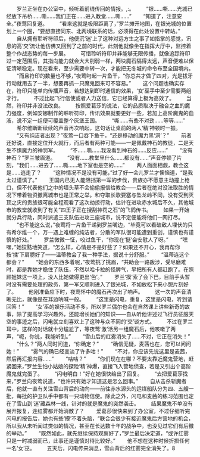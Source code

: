 　　罗兰正坐在办公室中，倾听着前线传回的情报。,:。
　　“银……嘶……光城已经放下吊桥……嘶……我们正在……进入教堂……嘶……”
　　“知道了，注意安全。”夜莺回复道。
　　“看来这就是极限距离了，”罗兰摊开地图，在银光城的位置划上一个圈，“要想直接同东、北两境联系的话，必须得在此处设置中转站。”
　　自从拥有聆听符印后，他便沉‘迷’上了这种对远方生之事了如指掌的感觉，讯息的高‘交’流让他仿佛又回到了之前的时代，此刻他就像坐在指挥大厅中，监控着整个作战态势的每一步展。
　　可惜聆听符印并非能够无限传播，就像追踪符印过一定范围后，其指向能力就会大大削弱一样，两块魔石隔得太远，声音便难以保证清晰稳定。现在看来，至少需要中转一次，才能把无冬城的命令布至全国境内。
　　“而且符印的数量也不够，”夜莺叼起一片鱼干，“你总共才做了四对，光是拔牙行动就用去了一半，想要再抓一只魔鬼回来可不容易。”
　　这个问题也确实存在，符印只能单向传播声音，若想达到即时通信的效果，‘女’巫手中至少需要两组才行。
　　不过比起飞行信使或者人力送信，它已经算得上极为高效了。
　　当然，符印并非没法改良。
　　按照爱葛莎的说法，它的品质取决于融合之血的魔力强度，例如安娜制作的聆听符印，传讯效果就要更好一些，若加上高阶魔鬼的血液，说不定一组便可覆盖整个灰堡王国。
　　“嘶……有些不对劲……等等……”
　　希尔维断断续续的声音再次响起，这句话让桌前的两人‘精’神顿时一振。
　　“又有纯洁者出现？”夜莺一口吞下鱼干，“还是移动的魔力黑‘洞’？”
　　前者还好说，直接定位开火就行，而后者有两种可能——一是佩戴神石的教徒，二是天生不惧魔力的神罚军。
　　“不……嘶……我没看到神石的……反应……”
　　“没有神石？”罗兰皱眉道。
　　“没有……教堂里什么……都没有……”声音停顿了片刻，“我们……进去了……嘶……地下室也是空的……”
　　两人面面相觑，教会这是……逃走了？
　　“这种情况不是没有可能，”过了好一会儿罗兰才懊恼道，“是我太过谨慎了。”
　　王国内已无人能阻挡第一军的步伐，贵族亦不愿意主动撞上枪口，但不代表他们之中的墙头草不会偷偷报信给教会——后者在绝对没法取胜的情况下带着物资撤离城市也是正常之举。和夺取长歌要塞与坠龙岭不同，没有受到灭顶之灾的贵族很可能全程观看了这次劫掠行动，估计在进攻赤水城后不久，其他城市的教堂就收到了有关“四王子正在搜刮神罚之石”的飞鸽传书。
　　如果一开始就分兵行动，同时派遣三支队伍进攻三座城市，说不定便能将他们一网打尽。
　　“也不能这么说，”夜莺将一片鱼干递到罗兰嘴边，“毕竟可以看破敌人埋伏的只有希尔维一个，万一遇上难缠的纯洁者，分散的军队很可能遭到重创，谨慎也有谨慎的好处。”
　　罗兰微微一怔，咬过鱼干，“你现在‘挺’会安慰人了呀。”
　　“嘿嘿，”她狡黠地笑道，“怎么样，心情是不是好些了？如果还不开心，我再帮你按‘揉’下肩膀好了——温蒂教会了我一种手法，据说十分舒服。”
　　“温蒂连这个都会？”
　　“她会的东西多着呢，”夜莺挑了挑眉，“共助会一路跋涉，受尽磨难时，都是靠她才稳住了队伍，不然以哈卡拉的怪脾气，早把所有人都赶跑了。在照顾姐妹这一项上，没人比她做得更出‘色’。”
　　罗兰‘摸’索了会下巴，目前手头暂时没有需要处理的政务，第一军又顺利进入了银光城，不如放松下来小憩片刻好了。
　　他刚准备应下时，夜莺怀中的魔石再次出了响声。
　　这一次的声音清晰无比，就像是在耳边呐喊一般。
　　“这里是闪电，重复，这里是闪电，听到请回答！”
　　‘女’巫的娱乐活动不多，所以罗兰偶尔也会在自然课上讲些新奇的故事，除了提高学习兴趣外，还能增长她们的知识——自从听他讲述过飞行员征服天空的事迹之后，闪电就立刻喜欢上了这种与众不同的‘交’谈方式。
　　不过在罗兰耳中，这样的对话就十分尴尬了，等夜莺‘激’活另一组魔石后，他咳嗽了两声，“呃，你说，我能听到。”
　　“雪山后的红雾消失了……不对，它正在消失！”
　　“什么？”两人同时问道，“你确定？”
　　“确信无疑，麦茜也在，您可以问问她！”
　　“雾气的确已经变淡了许多咕！”
　　“不对，你应该先说这里是麦茜，然后再汇报内容……”
　　“咕咕？”
　　“你们现在在哪？不要太靠近魔鬼营地，赶紧回来，”罗兰生怕小姑娘的探险‘精’神爆，直接飞入营地侦查，若是又引出个高阶魔鬼就完蛋了。
　　“闪电明白！”好在她很快给出了回复。
　　“去把爱葛莎找来，”罗兰向夜莺说道，“也许只有她才知道这是怎么回事。”
　　自从击杀斩魔者后，他就一直有关注雪山背后的动向——前往赤水源头的运煤船队分为四、五艘一批，每批的护卫队手中都有一只动物信使。除此之外，闪电和麦茜的练习范围也定在了雪山到‘迷’藏森林一线，针对的就是魔鬼的突然袭击。
　　结果魔鬼不单没有展开报复，连红雾都开始消散了？
　　爱葛莎很快来到了办公室，不过仔细听完闪电的报告后，她也有些‘摸’不着头脑，“联合会很少有接近魔鬼后方营地的机会，所以我从未听闻过类似的情况，甚至在长达数十年的战争中，也没见过它们有后撤的举动。”
　　“既然如此，就先继续保持观察好了，”罗兰最后决定道，“或许红雾只是一时减弱而已，此事还是谨慎对待比较好。”
　　他不想在这种时候折损任何一名‘女’巫。
　　五天后，闪电传来消息，雪山背后的红雾完全消失了。8
　　